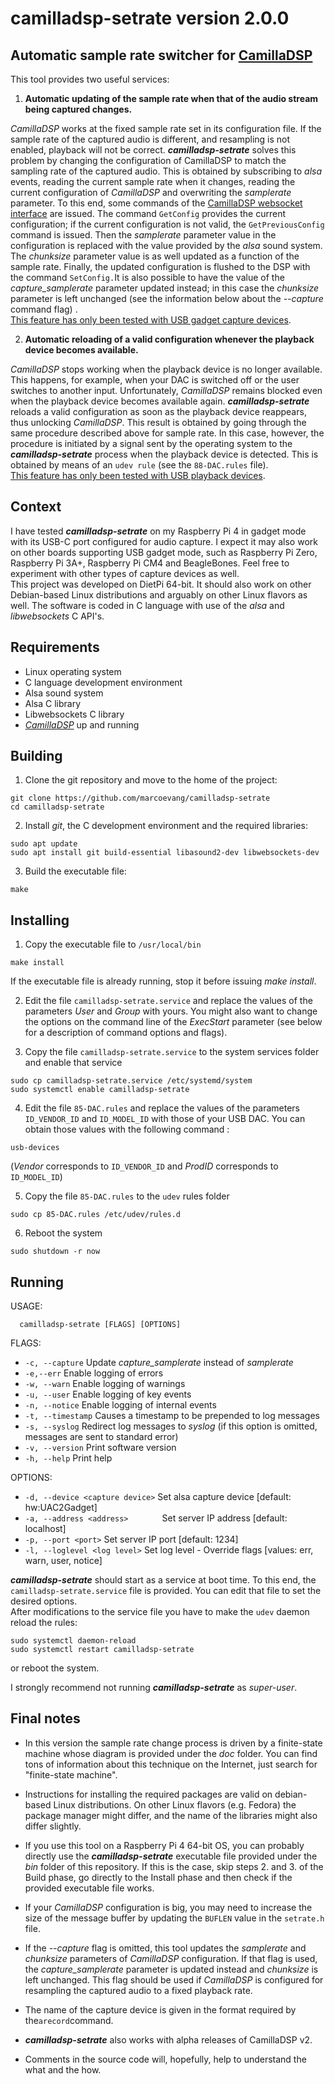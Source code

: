 # **camilladsp-setrate  version 2.0.0**

## Automatic sample rate switcher for [CamillaDSP](https://github.com/HEnquist/camilladsp)

This tool provides two useful services:

1. **Automatic updating of the sample rate when that of the audio stream being captured changes.**

*CamillaDSP* works at the fixed sample rate set in its configuration file. If the sample rate of the captured audio is different, and resampling is not enabled,  playback will not be correct. ***camilladsp-setrate*** solves this problem by changing the configuration of CamillaDSP to match the sampling rate of the captured audio. This is obtained by subscribing to *alsa* events, reading the current sample rate when it changes, reading the current configuration of *CamillaDSP* and overwriting the *samplerate* parameter. To this end, some commands of the [CamillaDSP websocket interface]( https://github.com/HEnquist/camilladsp/blob/master/websocket.md) are issued. The command `GetConfig` provides the current configuration; if the current configuration is not valid, the `GetPreviousConfig` command is issued. Then the _samplerate_ parameter value in the configuration is replaced with the value provided by the *alsa* sound system. The _chunksize_ parameter value is as well updated as a function of the sample rate.  Finally, the updated configuration is flushed to the DSP with the command `SetConfig.`It is also possible to have the value of the *capture_samplerate* parameter updated instead; in this case the *chunksize* parameter is left unchanged (see the information below about the *--capture* command flag) .  
<ins>This feature has only been tested with USB gadget capture devices</ins>.

2. **Automatic reloading of a valid configuration whenever the playback device becomes available.**    

*CamillaDSP* stops working when the playback device is no longer available. This happens, for example, when your DAC is switched off or the user switches to another input. Unfortunately, *CamillaDSP* remains blocked even when the playback device becomes available again. ***camilladsp-setrate*** reloads a valid configuration as soon as the playback device reappears, thus unlocking _CamillaDSP_. This result is obtained by going through the same procedure described above for sample rate. In this case, however, the procedure is initiated by a signal sent by the operating system to the _**camilladsp-setrate**_ process when the playback device is detected. This is obtained by means of an `udev rule` (see the `88-DAC.rules` file).  
<ins>This feature has only been tested with USB playback devices</ins>.

## Context
I have tested **_camilladsp-setrate_**  on my Raspberry Pi 4 in gadget mode with its USB-C port configured for audio capture. I expect it may also work on other boards supporting USB gadget mode, such as Raspberry Pi Zero, Raspberry Pi 3A+, Raspberry Pi CM4 and BeagleBones. Feel free to experiment with other types of capture devices as well.  
This project was developed on DietPi 64-bit. It should also work on other Debian-based Linux distributions and arguably on other Linux flavors as well.   The software is coded in C language with use of the *alsa* and *libwebsockets* C API's.

## Requirements
- Linux operating system
- C language development environment
- Alsa sound system
- Alsa C library
- Libwebsockets C library
- [*CamillaDSP*](https://github.com/HEnquist/camilladsp) up and running

## Building

1. Clone the git repository and move to the home of the project:
```
git clone https://github.com/marcoevang/camilladsp-setrate
cd camilladsp-setrate
```
2. Install *git*, the C development environment and the required libraries:

```
sudo apt update  
sudo apt install git build-essential libasound2-dev libwebsockets-dev
```

3. Build the executable file:

```
make
```
## Installing

1. Copy the executable file to `/usr/local/bin`

```
make install
```
If the executable file is already running, stop it before issuing *make install*.

2. Edit the file `camilladsp-setrate.service` and replace the values of the parameters _User_ and _Group_ with yours. You might also want to change the options on the command line of the _ExecStart_ parameter (see below for a description of command options and flags).

3. Copy the file `camilladsp-setrate.service` to the system services folder and enable that service

```
sudo cp camilladsp-setrate.service /etc/systemd/system
sudo systemctl enable camilladsp-setrate
```
4. Edit the file `85-DAC.rules` and replace the values of the parameters `ID_VENDOR_ID` and `ID_MODEL_ID` with those of your USB DAC.
   You can obtain those values with the following command :

```
usb-devices
```
(_Vendor_ corresponds to `ID_VENDOR_ID` and _ProdID_ corresponds to `ID_MODEL_ID`)  

5. Copy the file `85-DAC.rules` to the `udev` rules folder

```
sudo cp 85-DAC.rules /etc/udev/rules.d
```
6. Reboot the system

```
sudo shutdown -r now
```
## Running
USAGE: 

```
  camilladsp-setrate [FLAGS] [OPTIONS]
```
FLAGS:

- `-c, --capture`         Update *capture_samplerate* instead of *samplerate*
- `-e,--err`                    Enable logging of errors
- `-w, --warn`                Enable logging of warnings
- `-u, --user`                Enable logging of key events
- `-n, --notice`            Enable logging of internal events
- `-t, --timestamp`      Causes a timestamp to be prepended to log messages
- `-s, --syslog`            Redirect log messages to _syslog_ (if this option is omitted, messages are sent to standard error)
- `-v, --version`          Print software version
- `-h, --help`                Print help

OPTIONS:

- `-d, --device <capture device>`   Set alsa capture device [default: hw:UAC2Gadget]
- `-a, --address <address>       `                Set server IP address [default: localhost]
- `-p, --port <port>`                             Set server IP port [default: 1234]
- `-l, --loglevel <log level>`          Set log level - Override flags [values: err, warn, user, notice]

***camilladsp-setrate*** should start as a service at boot time. To this end, the `camilladsp-setrate.service` file is provided. You can edit that file to set the desired options.  
After modifications to the service file you have to make the `udev` daemon reload the rules:

```
sudo systemctl daemon-reload
sudo systemctl restart camilladsp-setrate
```
or reboot the system.

I strongly recommend not running ***camilladsp-setrate*** as *super-user*.

## Final notes
- In this version the sample rate change process is driven by a finite-state machine whose diagram is provided under the *doc* folder.  You can find tons of information about this technique on the Internet, just search for "finite-state machine".  
- Instructions for installing the required packages are valid on debian-based Linux distributions. On other Linux flavors (e.g. Fedora) the package manager might differ, and the name of the libraries might also differ slightly.   


- If you use this tool on a Raspberry Pi 4 64-bit OS, you can probably directly use the ***camilladsp-setrate*** executable file provided under the *bin* folder of this repository. If this is the case, skip steps 2. and 3. of the Build phase, go directly to the Install phase and then check if the provided executable file works.  


- If your _CamillaDSP_ configuration is big, you may need to increase the size of the message buffer by updating the `BUFLEN` value in the `setrate.h` file.
- If the *--capture* flag is omitted, this tool updates the *samplerate* and *chunksize* parameters of *CamillaDSP* configuration. If that flag is used, the *capture_samplerate* parameter is updated instead and *chunksize* is left unchanged. This flag should be used if *CamillaDSP* is configured for resampling the captured audio to a fixed playback rate.  


- The name of the capture device is given in the format required by the`arecord`command. 
- ***camilladsp-setrate*** also works with alpha releases of CamillaDSP v2.
- Comments in the source code will, hopefully, help to understand the what and the how.  

